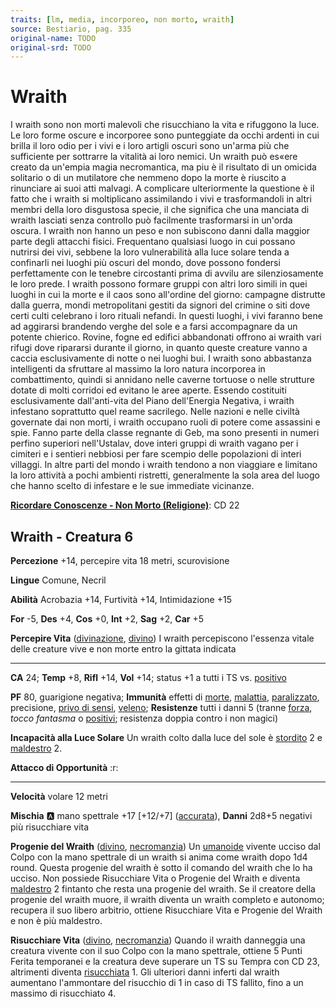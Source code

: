```yaml
---
traits: [lm, media, incorporeo, non morto, wraith]
source: Bestiario, pag. 335
original-name: TODO
original-srd: TODO
---
```


# Wraith

I wraith sono non morti malevoli che risucchiano la vita e rifuggono la luce. Le loro forme oscure e incorporee sono punteggiate da occhi ardenti in cui brilla il loro odio per i vivi e i loro artigli oscuri sono un'arma più che sufficiente per sottrarre la vitalità ai loro nemici. Un wraith può es«ere creato da un'empia magia necromantica, ma piu è il risultato di un omicida solitario o di un mutilatore che nemmeno dopo la morte è riuscito a rinunciare ai suoi atti malvagi. A complicare ulteriormente la questione è il fatto che i wraith si moltiplicano assimilando i vivi e trasformandoli in altri membri della loro disgustosa specie, il che significa che una manciata di wraith lasciati senza controllo può facilmente trasformarsi in un'orda oscura. I wraith non hanno un peso e non subiscono danni dalla maggior parte degli attacchi fisici. Frequentano qualsiasi luogo in cui possano nutrirsi dei vivi, sebbene la loro vulnerabilità alla luce solare tenda a confinarli nei luoghi più oscuri del mondo, dove possono fondersi perfettamente con le tenebre circostanti prima di avvilu are silenziosamente le loro prede. I wraith possono formare gruppi con altri loro simili in quei luoghi in cui la morte e il caos sono all'ordine del giorno: campagne distrutte dalla guerra, mondi metropolitani gestiti da signori del crimine o siti dove certi culti celebrano i loro rituali nefandi. In questi luoghi, i vivi faranno bene ad aggirarsi brandendo verghe del sole e a farsi accompagnare da un potente chierico. Rovine, fogne ed edifici abbandonati offrono ai wraith vari rifugi dove ripararsi durante il giorno, in quanto queste creature vanno a caccia esclusivamente di notte o nei luoghi bui. I wraith sono abbastanza intelligenti da sfruttare al massimo la loro natura incorporea in combattimento, quindi si annidano nelle caverne tortuose o nelle strutture dotate di molti corridoi ed evitano le aree aperte. Essendo costituiti esclusivamente dall'anti-vita del Piano dell'Energia Negativa, i wraith infestano soprattutto quel reame sacrilego. Nelle nazioni e nelle civiltà governate dai non morti, i wraith occupano ruoli di potere come assassini e spie. Fanno parte della classe regnante di Geb, ma sono presenti in numeri perfino superiori nell'Ustalav, dove interi gruppi di wraith vagano per i cimiteri e i sentieri nebbiosi per fare scempio delle popolazioni di interi villaggi. In altre parti del mondo i wraith tendono a non viaggiare e limitano la loro attività a pochi ambienti ristretti, generalmente la sola area del luogo che hanno scelto di infestare e le sue immediate vicinanze.

**[Ricordare Conoscenze - Non Morto (Religione)](/azioni/ricordare-conoscenze)**: CD 22

## Wraith - Creatura 6

**Percezione** +14, percepire vita 18 metri, scurovisione

**Lingue** Comune, Necril

**Abilità** Acrobazia +14, Furtività +14, Intimidazione +15

**For** -5, **Des** +4, **Cos** +0, **Int** +2, **Sag** +2, **Car** +5

**Percepire Vita** ([divinazione](/tratti/divinazione), [divino](/tratti/divino)) I wraith percepiscono l'essenza vitale delle creature vive e non morte entro la gittata indicata

***

**CA** 24; **Temp** +8, **Rifl** +14, **Vol** +14; status +1 a tutti i TS vs. [positivo](/tratti/positivo)

**PF** 80, guarigione negativa; **Immunità** effetti di [morte](/tratti/morte), [malattia](/tratti/malattia), [paralizzato](/condizioni/paralizzato), precisione, [privo di sensi](/condizioni/privo-di-sensi), [veleno](/tratti/veleno); **Resistenze** tutti i danni 5 (tranne [forza](/tratti/forza), *tocco fantasma* o [positivi](/tratti/positivo); resistenza doppia contro i non magici)

**Incapacità alla Luce Solare** Un wraith colto dalla luce del sole è [stordito](/condizioni/stordito) 2 e [maldestro](/condizioni/maldestro) 2.

**Attacco di Opportunità** :r:

***

**Velocità** volare 12 metri

**Mischia** :a: mano spettrale +17 \[+12/+7] ([accurata](/tratti/accurata)), **Danni** 2d8+5 negativi più risucchiare vita

**Progenie del Wraith** ([divino](/tratti/divino), [necromanzia](/tratti/necromanzia)) Un [umanoide](/tratti/umanoide) vivente ucciso dal Colpo con la mano spettrale di un wraith si anima come wraith dopo 1d4 round. Questa progenie del wraith è sotto il comando del wraith che lo ha ucciso. Non possiede Risucchiare Vita o Progenie del Wraith e diventa [maldestro](/condizioni/maldestro) 2 fintanto che resta una progenie del wraith. Se il creatore della progenie del wraith muore, il wraith diventa un wraith completo e autonomo; recupera il suo libero arbitrio, ottiene Risucchiare Vita e Progenie del Wraith e non è più maldestro.

**Risucchiare Vita** ([divino](/tratti/divino), [necromanzia](/tratti/necromanzia)) Quando il wraith danneggia una creatura vivente con il suo Colpo con la mano spettrale, ottiene 5 Punti Ferita temporanei e la creatura deve superare un TS su Tempra con CD 23, altrimenti diventa [risucchiata](/condizioni/risucchiato) 1. Gli ulteriori danni inferti dal wraith aumentano l'ammontare del risucchio di 1 in caso di TS fallito, fino a un massimo di risucchiato 4.
